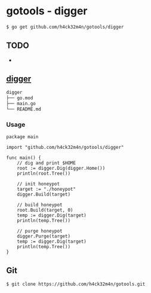 # gotools - digger #
```bash
$ go get github.com/h4ck32m4n/gotools/digger
```
## TODO ##
- 

## [digger](main.go) ##
```bash
digger
├── go.mod
├── main.go
└── README.md
```
### Usage ###
```golang
package main

import "github.com/h4ck32m4n/gotools/digger"

func main() {
    // dig and print $HOME
    root := digger.Dig(digger.Home())
    println(root.Tree())
    
    // init honeypot
    target := "./honeypot"
    digger.Build(target)
    
    // build honeypot
    root.Build(target, 0)
    temp := digger.Dig(target)
    println(temp.Tree())
    
    // purge honeypot
    digger.Purge(target)
    temp := digger.Dig(target)
    println(temp.Tree())
}
```
## Git ##
```bash
$ git clone https://github.com/h4ck32m4n/gotools.git
```
